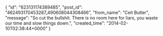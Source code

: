  {
   "id": "623131174389485",
   "post_id": "462493170453287_490608044308466",
   "from_name": "Ceit Butler",
   "message": "So cut the bullshit. There is no room here for liars, you waste our time and slow things down.",
   "created_time": "2014-02-10T02:38:44+0000"
 }
